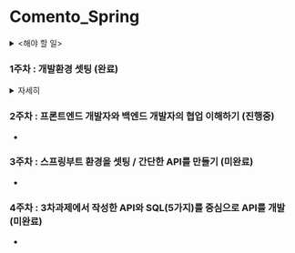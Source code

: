 # Comento_Spring

<details>
<summary><해야 할 일> </summary>  
   
1.readme file 정리  
 > markdown 공부 후, 깔끔하게 정리  
 > >최상단 readme -> 약식으로만 과제 및 소제목만 작성 + 주차별 로 가는 링크걸기    
 > >주차별 readme -> 상세한 설명, 시행착오, Q&A 별로 묶어서 정리    
   
 2.word file 정리 
 >목차 넣기  
 >설명 가독성 있고, 깔끔하게 정리 (하는김에 word 에 적응하고 기본단축키 숙지)    
   
</details>  
     
### 1주차 : 개발환경 셋팅 (완료)   
<details>
  <summary>자세히</summary>
  
## <1주차>
**이번 과정은 스프링 부트를 활용할 예정입니다.**   
**그러나, 이 과정 속에서 스프링 부트가 스프링에 비해 얼마나 간편한지 스스로 느낄 기회를 가져야 한다는 생각에**  
**가정 먼저 스프링 부트가 아닌 스프링의 개발환경 구축을 선수행하도록 안내합니다.**  
**아래 내용을 참고하여 스프링의 개발 환경 구축을 진행해봅니다.**  
(스프링 부트의 경우 3차 과제에서 셋팅 진행합니다.)  


#### 1. JDK 1.8 설치 (완료)  
1. JDK 1.8u_221 버전 설치  
2. 환경변수 세팅 (JAVA HOME -> jdk1.8u_221)  
###### Q&A)  
1. jdk / jre 차이는?  
2. 환경변수 셋팅 하는 이유는?  
#### 2. Eclipse, Spring 다운로드 및 설치 (완료)  
1. Eclipse (JAVA EE IDE) 설치(버전 : 2020-06)  
2. Eclipse.ini 파일 내용안에 -vm C:\Program Files\Java\jdk1.8.0_221\bin\javaw.exe 추가 (상단)  
3. jsp, html ,css 인코딩 : UTF-8 로 수정  
4. 이클립스 마켓에서 spring STS 3 (Spring Tool) 설치 (버전 : 3.9.14.RELEASE(@22.11월 기준 최신))  
###### -시행착오-  
1. 이클립스와 이클립스 EE IDE 를 착각하여 실행 오류를 겪었다.  
###### -Q&A-  
1. 이클립스와 이클립스 EE IDE 의 차이는?  
2. Eclipse.ini 수정이유는?  
3. 인코딩(UTF-8) 이란 무엇이며 변경이유는  
#### 3. 톰캣 설정 (완료)  
1. 톰캣 다운로드 ( 버전: 9 (jdk 1.8 과 호환))  
###### -Q&A-  
1. 톰캣이란?  
#### 4. Hello World 출력 (완료)  
1. 스프링 프로젝트 생성  
2. pom.xml : 스프링 버전 변경 (버전 : 5.3.23 (@22.11월 기준 최신))  
3. pom.xml : jdk 버전 변경 (버전 : 1.8)  
4. pom.xml : maven-compiler 버전 변경 (qjwjs : 3.10.1 (@22.11월 기준 최신))  
5. 톰캣 서버세팅 및 구동 (버전 : 9.0 , localhost:8080/settingweb)  
#### 5. mariaDB, mySql WorkBench 설치 및 샘플 DB 구축 (완료)  
1. mariadb (JDBC), mysql_workbench (sql_developer) 설치  
2. 스키마 및 테이블 생성 ( (theater) / (movie_id , movie_name , director , type , moviecol) )  
###### -Q&A-  
1. mariadb 와 mysql_workbench 의 차이는?  
#### 6. 스프링, Mariadb, MyBatis 연동, 데이터 조회 (완료)  
1. "데이터 가져오기" 를 위한 설정관련 파일 수정 및 작성 POM.xml , root-context.xml , mabatis-config.xml , logback.xml , log4jdbc.log4j2.properties , test.xml  
2. "데이터 조회" 를 위한 JAVA 코드작성  
3. 톰캣 url 세팅 변경  
###### -시행착오-  
1. POM.xml : dendencies 를 읽을 때, db dependency 가 spring dependency 보다 앞에 존재하면 안된다.  
2. root-context.xml : context를 읽기 위해서  
xmlns:context="http://www.springframework.org/schema/context" 문장 추가와  
> xsi:schemaLocation 안에,  
> http://www.springframework.org/schema/context  
> http://www.springframework.org/schema/context/spring-context.xsd 를 추가해야한다.  


###### -Q&A-  
1. getter / setter 를 하는 이유는?  
2. mybatis 란?  
3. 각각의 dependency , bean , configuration 들의 쓰임은 무엇인가?  

</details>
  
### 2주차 : 프론트엔드 개발자와 백엔드 개발자의 협업 이해하기 (진행중)  
-  
  
  
### 3주차 : 스프링부트 환경을 셋팅 / 간단한 API를 만들기 (미완료)  
-  
  
  
### 4주차 : 3차과제에서 작성한 API와 SQL(5가지)를 중심으로 API를 개발 (미완료)  
-  
   
    
